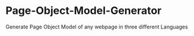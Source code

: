 # Page-Object-Model-Generator
Generate Page Object Model of any webpage in three different Languages

